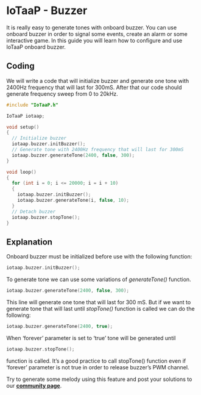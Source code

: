 # IoTaaP - Buzzer

It is really easy to generate tones with onboard buzzer. You can use onboard buzzer in order to signal some events, create an alarm or some interactive game. In this guide you will learn how to configure and use IoTaaP onboard buzzer.

## Coding

We will write a code that will initialize buzzer and generate one tone with 2400Hz frequency that will last for 300mS. After that our code should generate frequency sweep from 0 to 20kHz.
```cpp
#include "IoTaaP.h"

IoTaaP iotaap;

void setup()
{
  // Initialize buzzer
  iotaap.buzzer.initBuzzer();
  // Generate tone with 2400Hz frequency that will last for 300mS
  iotaap.buzzer.generateTone(2400, false, 300);
}

void loop()
{
  for (int i = 0; i <= 20000; i = i + 10)
  {
    iotaap.buzzer.initBuzzer();
    iotaap.buzzer.generateTone(i, false, 10);
  }
  // Detach buzzer
  iotaap.buzzer.stopTone();
}
```
## Explanation

Onboard buzzer must be initialized before use with the following function:
```cpp
iotaap.buzzer.initBuzzer();
```
To generate tone we can use some variations of _generateTone()_ function.
```cpp
iotaap.buzzer.generateTone(2400, false, 300);
```
This line will generate one tone that will last for 300 mS. But if we want to generate tone that will last until _stopTone()_ function is called we can do the following:
```cpp
iotaap.buzzer.generateTone(2400, true);
```
When ‘forever’ parameter is set to ‘true’ tone will be generated until
```cpp
iotaap.buzzer.stopTone();
```
function is called. It’s a good practice to call stopTone() function even if ‘forever’ parameter is not true in order to release buzzer’s PWM channel.

Try to generate some melody using this feature and post your solutions to our [**community page**](https://community.iotaap.io/).